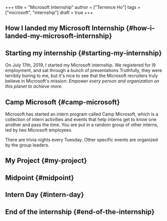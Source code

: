 +++
title = "Microsoft Internship"
author = ["Terrence Ho"]
tags = ["microsoft", "internship"]
draft = true
+++

## How I landed my Microsoft Internship {#how-i-landed-my-microsoft-internship}


## Starting my internship {#starting-my-internship}

On July 17th, 2019, I started my Microsoft internship. We registered for I9
employment, and sat through a bunch of presentations Truthfully, they were
terribily boring to me, but it's nice to see that the Microsoft recruiters truly
believe in Microsoft's mission: _Empower every person and organization on this
planet to achieve more._


## Camp Microsoft {#camp-microsoft}

Microsoft has started an intern program called Camp Microsoft, which is a
collection of intern activities and events that help interns get to know one
another and pass the time. You are put in a random group of other interns, led
by two Microsoft employees.

There are trivia nights every Tuesday. Other specific events are organized by
the group leaders.


## My Project {#my-project}


## Midpoint {#midpoint}


## Intern Day {#intern-day}


## End of the internship {#end-of-the-internship}
